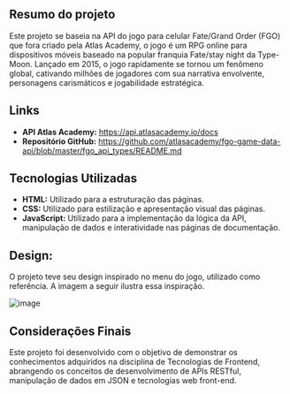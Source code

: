 ## Resumo do projeto

Este projeto se baseia na API do jogo para celular Fate/Grand Order (FGO) que fora criado pela Atlas Academy, o jogo é um RPG online para dispositivos móveis baseado na popular franquia Fate/stay night da Type-Moon. Lançado em 2015, o jogo rapidamente se tornou um fenômeno global, cativando milhões de jogadores com sua narrativa envolvente, personagens carismáticos e jogabilidade estratégica.

## Links

* **API Atlas Academy:** https://api.atlasacademy.io/docs
* **Repositório GitHub:** https://github.com/atlasacademy/fgo-game-data-api/blob/master/fgo_api_types/README.md

## Tecnologias Utilizadas

* **HTML:** Utilizado para a estruturação das páginas.
* **CSS:** Utilizado para estilização e apresentação visual das páginas.
* **JavaScript:** Utilizado para a implementação da lógica da API, manipulação de dados e interatividade nas páginas de documentação.

## Design:

O projeto teve seu design inspirado no menu do jogo, utilizado como referência. A imagem a seguir ilustra essa inspiração.

![image](https://github.com/user-attachments/assets/638f392f-c734-4bca-81b0-98ddc509ce2c)

## Considerações Finais

Este projeto foi desenvolvido com o objetivo de demonstrar os conhecimentos adquiridos na disciplina de Tecnologias de Frontend, abrangendo os conceitos de desenvolvimento de APIs RESTful, manipulação de dados em JSON e tecnologias web front-end.
